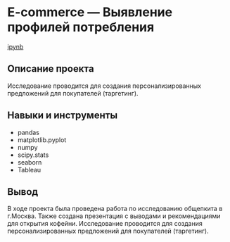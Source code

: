 # E-commerce — Выявление профилей потребления
[ipynb](https://github.com/EkaterinaVershinina/DA_77/blob/main/Project_10/e7a1bdd9-d0bc-4106-b768-ef037ef6ba5c%20(1).ipynb)

## Описание проекта
Исследование проводится для создания персонализированных предложений для покупателей (таргетинг).


## Навыки и инструменты
- pandas
- matplotlib.pyplot
- numpy
- scipy.stats
- seaborn
- Tableau

## Вывод
В ходе проекта была проведена работа по исследованию общепкита в г.Москва. Также создана презентация с выводами и рекомендациями для открытия кофейни.
Исследование проводится для создания персонализированных предложений для покупателей (таргетинг).
